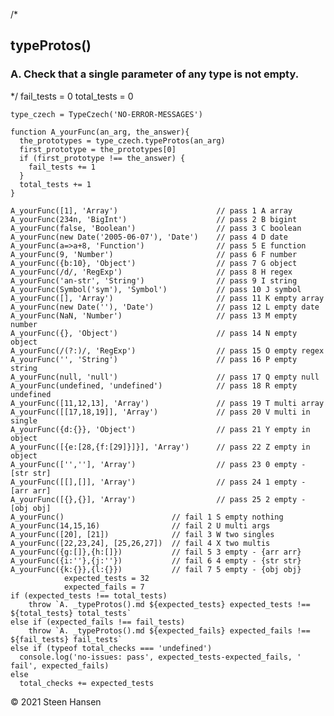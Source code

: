 
/*
## typeProtos()

### A. Check that a single parameter of any type is not empty.
*/
    fail_tests = 0
    total_tests = 0

    type_czech = TypeCzech('NO-ERROR-MESSAGES')
    
    function A_yourFunc(an_arg, the_answer){
      the_prototypes = type_czech.typeProtos(an_arg)
      first_prototype = the_prototypes[0]
      if (first_prototype !== the_answer) {
        fail_tests += 1
      }
      total_tests += 1
    }
  
    A_yourFunc([1], 'Array')                      // pass 1 A array
    A_yourFunc(234n, 'BigInt')                    // pass 2 B bigint
    A_yourFunc(false, 'Boolean')                  // pass 3 C boolean
    A_yourFunc(new Date('2005-06-07'), 'Date')    // pass 4 D date
    A_yourFunc(a=>a+8, 'Function')                // pass 5 E function
    A_yourFunc(9, 'Number')                       // pass 6 F number
    A_yourFunc({b:10}, 'Object')                  // pass 7 G object
    A_yourFunc(/d/, 'RegExp')                     // pass 8 H regex
    A_yourFunc('an-str', 'String')                // pass 9 I string
    A_yourFunc(Symbol('sym'), 'Symbol')           // pass 10 J symbol
    A_yourFunc([], 'Array')                       // pass 11 K empty array
    A_yourFunc(new Date(''), 'Date')              // pass 12 L empty date
    A_yourFunc(NaN, 'Number')                     // pass 13 M empty number
    A_yourFunc({}, 'Object')                      // pass 14 N empty object
    A_yourFunc(/(?:)/, 'RegExp')                  // pass 15 O empty regex
    A_yourFunc('', 'String')                      // pass 16 P empty string
    A_yourFunc(null, 'null')                      // pass 17 Q empty null
    A_yourFunc(undefined, 'undefined')            // pass 18 R empty undefined
    A_yourFunc([11,12,13], 'Array')               // pass 19 T multi array
    A_yourFunc([[17,18,19]], 'Array')             // pass 20 V multi in single
    A_yourFunc({d:{}}, 'Object')                  // pass 21 Y empty in object
    A_yourFunc([{e:[28,{f:[29]}]}], 'Array')      // pass 22 Z empty in object
    A_yourFunc(['',''], 'Array')                  // pass 23 0 empty - [str str]
    A_yourFunc([[],[]], 'Array')                  // pass 24 1 empty - [arr arr]
    A_yourFunc([{},{}], 'Array')                  // pass 25 2 empty - [obj obj]
    A_yourFunc()                        // fail 1 S empty nothing
    A_yourFunc(14,15,16)                // fail 2 U multi args
    A_yourFunc([20], [21])              // fail 3 W two singles
    A_yourFunc([22,23,24], [25,26,27])  // fail 4 X two multis
    A_yourFunc({g:[]},{h:[]})           // fail 5 3 empty - {arr arr}
    A_yourFunc({i:''},{j:''})           // fail 6 4 empty - {str str}
    A_yourFunc({k:{}},{l:{}})           // fail 7 5 empty - {obj obj}
                expected_tests = 32
                expected_fails = 7
    if (expected_tests !== total_tests) 
        throw `A. _typeProtos().md ${expected_tests} expected_tests !== ${total_tests} total_tests`
    else if (expected_fails !== fail_tests) 
        throw `A. _typeProtos().md ${expected_fails} expected_fails !== ${fail_tests} fail_tests`
    else if (typeof total_checks === 'undefined')
      console.log('no-issues: pass', expected_tests-expected_fails, ' fail', expected_fails)
    else
      total_checks += expected_tests





&copy; 2021 Steen Hansen



